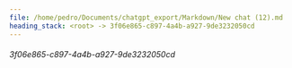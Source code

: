 ```yaml
---
file: /home/pedro/Documents/chatgpt_export/Markdown/New chat (12).md
heading_stack: <root> -> 3f06e865-c897-4a4b-a927-9de3232050cd
---
```

###### 3f06e865-c897-4a4b-a927-9de3232050cd
